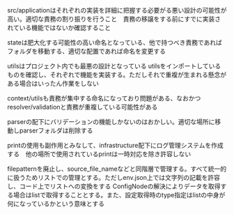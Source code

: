 src/applicationはそれぞれの実装を詳細に把握する必要がる悪い設計の可能性が高い。適切な責務の割り振りを行うこと　責務の移譲をする前にすでに実装されている機能ではないか確認すること

stateは肥大化する可能性の高い命名となっている、他で持つべき責務であればフォルダを移動する、適切な配置であれば命名を変更する

utilsはプロジェクト内でも最悪の設計となっている
utilsをインポートしているものを確認し、それぞれで機能を実装する。ただしそれで重複が生まれる懸念がある場合はいったん作業をしない

context/utilsも責務が集中する命名になっており問題がある、なおかつresolver/validationと責務が重複している可能性がある

parserの配下にバリデーションの機能しかないのはおかしい。適切な場所に移動しparserフォルダは削除する

printの使用も副作用とみなして、infrastructure配下にログ管理システムを作成する　他の場所で使用されているprintは一時対応を除き許容しない

filepatternを廃止し、source_file_nameなどと同階層で管理する。すべて統一的に扱うためリストでの管理とする。ただしenv.json上では文字列の記載を許容し、コード上でリストへの変換をする
ConfigNodeの解決によりデータを取得する場合はlistで取得することとする。また、設定取得時のtype指定はlistの中身が何になっているかという意味とする